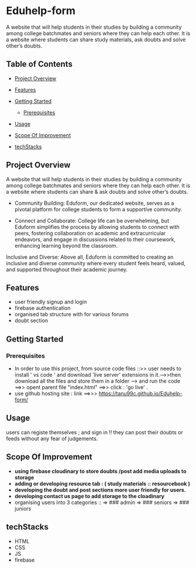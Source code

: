 # Eduhelp-form
A website that will help students in their studies by building a community among college batchmates and seniors where they can help each other. It is a website where students can share study materials, ask doubts and solve other’s doubts.

## Table of Contents
- [Project Overview](#project-overview)
- [Features](#features)
- [Getting Started](#getting-started)
  - [Prerequisites](#prerequisites)
 
- [Usage](#usage)
- [Scope Of Improvement](#scope-of-improvement)
- [techStacks](#techstacks)

## Project Overview

A website that will help students in their studies by building a community among college batchmates and seniors where they can help each other. It is a website where students can share & ask doubts and solve other’s doubts.
- Community Building: Eduform, our dedicated website, serves as a pivotal platform for college students to form a supportive community.

- Connect and Collaborate: College life can be overwhelming, but Eduform simplifies the process by allowing students to connect with peers, fostering collaboration on academic and extracurricular endeavors, and engage in discussions related to their coursework, enhancing learning beyond the classroom.

Inclusive and Diverse: Above all, Eduform is committed to creating an inclusive and diverse community where every student feels heard, valued, and supported throughout their academic journey.


## Features

- user friendly signup and login
- firebase authentication
- organised tab structure with for various forums
- doubt section

## Getting Started

### Prerequisites

- In order to use this project, from source code files ::>> user needs to install ' vs code ' and download 'live server' extensions in it.-->>then download all the files and store them in a folder --> and run the code ==>> opent parent file "index.html" ==>> click : 'go live' .
- use github hosting site : link ==>>> https://tanu99c.github.io/Eduhelp-form/


## Usage

users can registe themselves ; and sign in !!
they can post their doubts or feeds without any fear of judgements.

## Scope Of Improvement

- **using firebase cloudinary to store doubts /post add media uploads to storage**
- **adding or developing resource tab : ( study materials :: resourcebook )**
- **developing the doubt and post sections more user friendly for users.**
- **developing contact us page to add storage to the cloadinary**
- organising users into 3 categories ::
  => ### admin
  => ### seniors
  => ### juniors
   

## techStacks
- HTML
- CSS
- JS
- firebase
